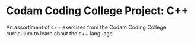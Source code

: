 <h1>Codam Coding College Project: C++</h1>
<p>An assortiment of c++ exercises from the Codam Coding College curriculum to learn about the c++ language.</p>
